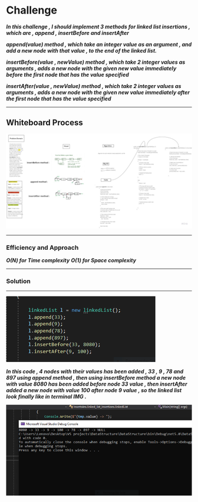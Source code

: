 # Challenge 

***In this challenge , I should implement 3 methods for linked list insertions , which are , append , insertBefore and insertAfter***

***append(value) method , which take an integer value as an argument , and add a new node with that value , to the end of the linked list.***

***insertBefore(value , newValue) method , which take 2 integer values as arguments , adds a new node with the given new value immediately before the first node that has the value specified***

***insertAfter(value , newValue) method , which take 2 integer values as arguments , adds a new node with the given new value immediately after the first node that has the value specified***

---

## Whiteboard Process


![IMG](/DataStructure/DataStructure/data-structure-console/linked-list-insertions/WBCC06_LI.jpg)

---

### Efficiency and Approach

***O(N) for Time complexity***
***O(1) for Space complexity***

---

### Solution

---

![IMG](/DataStructure/DataStructure/data-structure-console/linked-list-insertions/Solution.PNG)

***In this code , 4 nodes with their values has been added , 33 , 9 , 78 and 897 using append method , then using insertBefore method a new node with value 8080 has been added before node 33 value , then insertAfter added a new node with value 100 after node 9 value , so the linked list look finally like in terminal IMG .***

![IMG](/DataStructure/DataStructure/data-structure-console/linked-list-insertions/TER.PNG)
